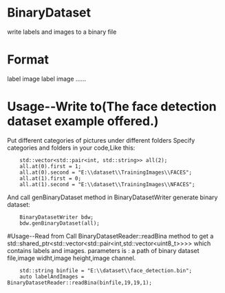 # BinaryDataset
write labels and images to a binary file
# Format
label image label image ......
# Usage--Write to(The face detection dataset example offered.)

Put different categories of pictures under different folders
Specify categories and folders in your code,Like this:
```
	std::vector<std::pair<int, std::string>> all(2);
	all.at(0).first = 1;
	all.at(0).second = "E:\\dataset\\TrainingImages\\FACES";
	all.at(1).first = 0;
	all.at(1).second = "E:\\dataset\\TrainingImages\\NFACES";
```
And call genBinaryDataset method in BinaryDatasetWriter generate binary dataset:
```
	BinaryDatasetWriter bdw;
	bdw.genBinaryDataset(all);
```

#Usage--Read from
Call BinaryDatasetReader::readBina method to get a std::shared_ptr<std::vector<std::pair<int,std::vector<uint8_t>>>> which contains labels and images.
parameters is : a path of binary dataset file,image widht,image height,image channel.
```
	std::string binfile = "E:\\dataset\\face_detection.bin";
	auto labelAndImages = BinaryDatasetReader::readBina(binfile,19,19,1);
```



